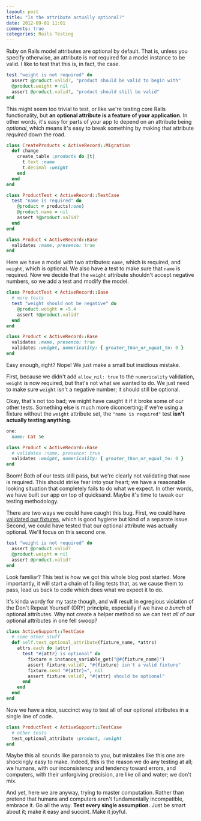 ```yaml
---
layout: post
title: "Is the attribute actually optional?"
date: 2012-09-01 11:01
comments: true
categories: Rails Testing
---
```


Ruby on Rails model attributes are optional by default. That is, unless you specify otherwise, an attribute is _not_ required for a model instance to be valid. I like to test that this is, in fact, the case.

``` ruby
test "weight is not required" do
  assert @product.valid?, "product should be valid to begin with"
  @product.weight = nil
  assert @product.valid?, "product should still be valid"
end
```

This might seem too trivial to test, or like we're testing core Rails functionality, but **an optional attribute is a feature of your application**. In other words, it's easy for parts of your app to depend on an attribute being _optional_, which means it's easy to break something by making that attribute _required_ down the road.

<!-- more -->

``` ruby db/migrate/create_products.rb
class CreateProducts < ActiveRecord::Migration
  def change
    create_table :products do |t|
      t.text :name
      t.decimal :weight
    end
  end
end
```

``` ruby test/unit/product_test.rb
class ProductTest < ActiveRecord::TestCase
  test "name is required" do
    @product = products(:one)
    @product.name = nil
    assert !@product.valid?
  end
end
```

``` ruby app/model/product.rb
class Product < ActiveRecord::Base
  validates :name, presence: true
end
```

Here we have a model with two attributes: `name`, which is required, and `weight`, which is optional. We also have a test to make sure that `name` is required. Now we decide that the `weight` attribute shouldn't accept negative numbers, so we add a test and modify the model.

``` ruby
class ProductTest < ActiveRecord::Base
  # more tests
  test "weight should not be negative" do
    @product.weight = -5.4
    assert !@product.valid?
  end
end
```
``` ruby
class Product < ActiveRecord::Base
  validates :name, presence: true
  validates :weight, numericality: { greater_than_or_equal_to: 0 }
end
```

Easy enough, right? Nope! We just make a small but insidious mistake.

First, because we didn't add `allow_nil: true` to the `numericality` validation, `weight` is now required, but that's not what we wanted to do. We just need to make sure `weight` isn't a negative number; it should still be optional.

Okay, that's not too bad; we might have caught it if it broke some of our other tests. Something else is much more diconcerting; if we're using a fixture without the `weight` attribute set, the `"name is required"` test **isn't actually testing anything**.

``` ruby test/fixtures/products.yml
one:
  name: Cat 5e
```
``` ruby
class Product < ActiveRecord::Base
  # validates :name, presence: true
  validates :weight, numericality: { greater_than_or_equal_to: 0 }
end
```

Boom! Both of our tests still pass, but we're clearly not validating that `name` is required. This should strike fear into your heart; we have a reasonable looking situation that completely fails to do what we expect. In other words, we have built our app on top of quicksand. Maybe it's time to tweak our testing methodology.

There are two ways we could have caught this bug. First, we could have [validated our fixtures][validate-fixtures], which is good hygiene but kind of a separate issue. Second, we could have tested that our optional attribute was actually optional. We'll focus on this second one.

[validate-fixtures]: http://jane.ai/blog/testing-rails-fixtures/

``` ruby
test "weight is not required" do
  assert @product.valid?
  @product.weight = nil
  assert @product.valid?
end
```

Look familiar? This test is how we got this whole blog post started. More importantly, it will start a chain of failing tests that, as we cause them to pass, lead us back to code which does what we expect it to do.

It's kinda wordy for my taste though, and will result in egregious violation of the Don't Repeat Yourself (DRY) principle, especially if we have _a bunch_ of optional attributes. Why not create a helper method so we can test _all_ of our optional attributes in one fell swoop?

``` ruby test/test_helper.rb
class ActiveSupport::TestCase
  # some other stuff
  def self.test_optional_attribute(fixture_name, *attrs)
    attrs.each do |attr|
      test "#{attr} is optional" do
        fixture = instance_variable_get("@#{fixture_name}")
        assert fixture.valid?, "#{fixture} isn't a valid fixture"
        fixture.send "#{attr}=", nil
        assert fixture.valid?, "#{attr} should be optional"
      end
    end
  end
end
```

Now we have a nice, succinct way to test all of our optional attributes in a single line of code.

``` ruby
class ProductTest < ActiveSupport::TestCase
  # other tests
  test_optional_attribute :product, :weight
end
```

Maybe this all sounds like paranoia to you, but mistakes like this one are shockingly easy to make. Indeed, this is the reason we do any testing at all; we humans, with our inconsistency and tendency toward errors, and computers, with their unforgiving precision, are like oil and water; we don't mix.

And yet, here we are anyway, trying to master computation. Rather than pretend that humans and computers aren't fundamentally incompatible, embrace it. Go all the way. **Test every single assumption.** Just be smart about it; make it easy and succint. Make it joyful.
